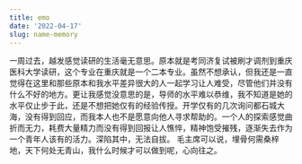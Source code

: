 ```yaml
---
title: emo
date: '2022-04-17'
slug: name-memory
---
```


  一周过去，越发感觉读研的生活毫无意思。原本就是考同济复试被刷才调剂到重庆医科大学读研，这个专业在重庆就是一个二本专业。虽然不想承认，但我还是一直觉得在这里和那些原本和我水平差异很大的人一起学习让人难受，尽管他们并没有什么不好的地方。更让我感觉没意思的是，导师的水平难以恭维，我不知道是她的水平仅止步于此，还是不想把她仅有的经验传授。开学仅有的几次询问都石城大海，没有得到回应，而我本人也不是愿意向他人寻求帮助的。一个人的探索感觉曲折而无力，耗费大量精力而没有得到回报让人憔悴，精神饱受摧残，逐渐失去作为一个青年人该有的活力。深陷其中，无法自拔。
  毛主席可以说，埋骨何需桑梓地，天下何处无青山，我什么时候才可以做到呢，心向往之。